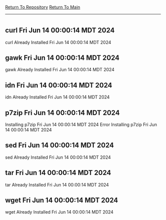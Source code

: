 [Return To Repository](https://github.com/DigitalWarrior/piholeparser/)
[Return To Main](https://github.com/DigitalWarrior/piholeparser/blob/master/RecentRunLogs/Mainlog.md)
____________________________________
# 
## curl Fri Jun 14 00:00:14 MDT 2024
curl Already Installed Fri Jun 14 00:00:14 MDT 2024
## gawk Fri Jun 14 00:00:14 MDT 2024
gawk Already Installed Fri Jun 14 00:00:14 MDT 2024
## idn Fri Jun 14 00:00:14 MDT 2024
idn Already Installed Fri Jun 14 00:00:14 MDT 2024
## p7zip Fri Jun 14 00:00:14 MDT 2024
Installing p7zip Fri Jun 14 00:00:14 MDT 2024
Error Installing p7zip Fri Jun 14 00:00:14 MDT 2024
## sed Fri Jun 14 00:00:14 MDT 2024
sed Already Installed Fri Jun 14 00:00:14 MDT 2024
## tar Fri Jun 14 00:00:14 MDT 2024
tar Already Installed Fri Jun 14 00:00:14 MDT 2024
## wget Fri Jun 14 00:00:14 MDT 2024
wget Already Installed Fri Jun 14 00:00:14 MDT 2024
